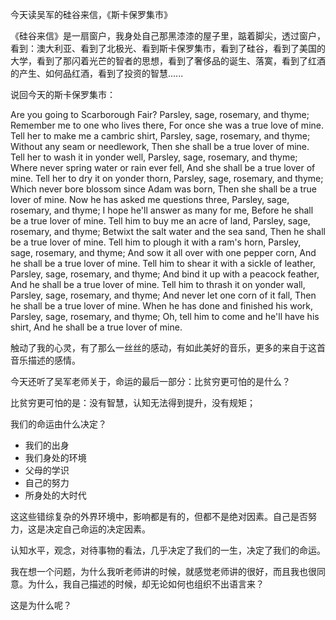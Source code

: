 今天读吴军的硅谷来信，《斯卡保罗集市》

《硅谷来信》是一扇窗户，我身处自己那黑漆漆的屋子里，踮着脚尖，透过窗户，看到：澳大利亚、看到了北极光、看到斯卡保罗集市，看到了硅谷，看到了美国的大学，看到了那闪着光芒的智者的思想，看到了奢侈品的诞生、落寞，看到了红酒的产生、如何品红酒，看到了投资的智慧......

说回今天的斯卡保罗集市：

Are you going to Scarborough Fair?
Parsley, sage, rosemary, and thyme;
Remember me to one who lives there,
For once she was a true love of mine.
Tell her to make me a cambric shirt,
Parsley, sage, rosemary, and thyme;
Without any seam or needlework,
Then she shall be a true lover of mine.
Tell her to wash it in yonder well,
Parsley, sage, rosemary, and thyme;
Where never spring water or rain ever fell,
And she shall be a true lover of mine.
Tell her to dry it on yonder thorn,
Parsley, sage, rosemary, and thyme;
Which never bore blossom since Adam was born,
Then she shall be a true lover of mine.
Now he has asked me questions three,
Parsley, sage, rosemary, and thyme;
I hope he'll answer as many for me,
Before he shall be a true lover of mine.
Tell him to buy me an acre of land,
Parsley, sage, rosemary, and thyme;
Betwixt the salt water and the sea sand,
Then he shall be a true lover of mine.
Tell him to plough it with a ram's horn,
Parsley, sage, rosemary, and thyme;
And sow it all over with one pepper corn,
And he shall be a true lover of mine.
Tell him to shear it with a sickle of leather,
Parsley, sage, rosemary, and thyme;
And bind it up with a peacock feather,
And he shall be a true lover of mine.
Tell him to thrash it on yonder wall,
Parsley, sage, rosemary, and thyme;
And never let one corn of it fall,
Then he shall be a true lover of mine.
When he has done and finished his work,
Parsley, sage, rosemary, and thyme;
Oh, tell him to come and he'll have his shirt,
And he shall be a true lover of mine.


触动了我的心灵，有了那么一丝丝的感动，有如此美好的音乐，更多的来自于这首音乐描述的感情。

今天还听了吴军老师关于，命运的最后一部分：比贫穷更可怕的是什么？

比贫穷更可怕的是：没有智慧，认知无法得到提升，没有规矩；

我们的命运由什么决定？
* 我们的出身
* 我们身处的环境
* 父母的学识
* 自己的努力
* 所身处的大时代

这这些错综复杂的外界环境中，影响都是有的，但都不是绝对因素。自己是否努力，这是决定自己命运的决定因素。

认知水平，观念，对待事物的看法，几乎决定了我们的一生，决定了我们的命运。

我在想一个问题，为什么我听老师讲的时候，就感觉老师讲的很好，而且我也很同意。为什么，我自己描述的时候，却无论如何也组织不出语言来？

这是为什么呢？





